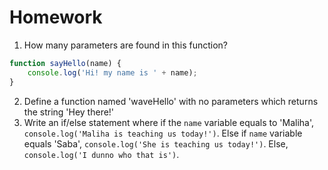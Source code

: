 # Homework

1. How many parameters are found in this function?
```js
function sayHello(name) {
	console.log('Hi! my name is ' + name);
}
```
2. Define a function named 'waveHello' with no parameters which returns the string 'Hey there!'
3. Write an if/else statement where if the `name` variable equals to 'Maliha', `console.log('Maliha is teaching us today!')`. Else if `name` variable equals 'Saba', `console.log('She is teaching us today!')`. Else, `console.log('I dunno who that is')`.